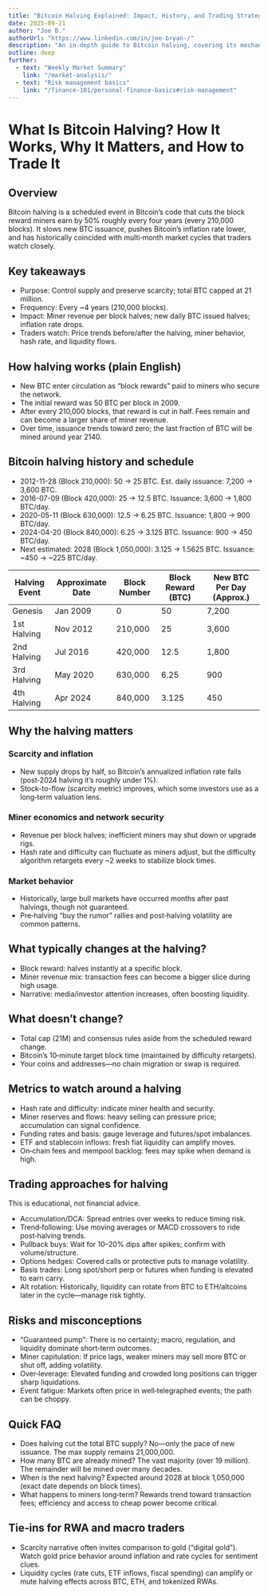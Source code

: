 ```yaml
---
title: "Bitcoin Halving Explained: Impact, History, and Trading Strategies"
date: 2025-09-21
author: "Joe B."
authorUrl: "https://www.linkedin.com/in/joe-bryan-/"
description: "An in-depth guide to Bitcoin halving, covering its mechanics, historical schedule, market impact, key metrics, and practical trading approaches for crypto investors and traders."
outline: deep
further:
  - text: "Weekly Market Summary"
    link: "/market-analysis/"
  - text: "Risk management basics"
    link: "/finance-101/personal-finance-basics#risk-management"
---
```



# What Is Bitcoin Halving? How It Works, Why It Matters, and How to Trade It

## Overview
Bitcoin halving is a scheduled event in Bitcoin’s code that cuts the block reward miners earn by 50% roughly every four years (every 210,000 blocks). It slows new BTC issuance, pushes Bitcoin’s inflation rate lower, and has historically coincided with multi‑month market cycles that traders watch closely.

## Key takeaways
- Purpose: Control supply and preserve scarcity; total BTC capped at 21 million.
- Frequency: Every ~4 years (210,000 blocks).
- Impact: Miner revenue per block halves; new daily BTC issued halves; inflation rate drops.
- Traders watch: Price trends before/after the halving, miner behavior, hash rate, and liquidity flows.

## How halving works (plain English)
- New BTC enter circulation as “block rewards” paid to miners who secure the network.
- The initial reward was 50 BTC per block in 2009.
- After every 210,000 blocks, that reward is cut in half. Fees remain and can become a larger share of miner revenue.
- Over time, issuance trends toward zero; the last fraction of BTC will be mined around year 2140.

## Bitcoin halving history and schedule
- 2012-11-28 (Block 210,000): 50 → 25 BTC. Est. daily issuance: 7,200 → 3,600 BTC.
- 2016-07-09 (Block 420,000): 25 → 12.5 BTC. Issuance: 3,600 → 1,800 BTC/day.
- 2020-05-11 (Block 630,000): 12.5 → 6.25 BTC. Issuance: 1,800 → 900 BTC/day.
- 2024-04-20 (Block 840,000): 6.25 → 3.125 BTC. Issuance: 900 → 450 BTC/day.
- Next estimated: 2028 (Block 1,050,000): 3.125 → 1.5625 BTC. Issuance: ~450 → ~225 BTC/day.

| Halving Event | Approximate Date | Block Number | Block Reward (BTC) | New BTC Per Day (Approx.) |
|---------------|------------------|--------------|--------------------|---------------------------|
| Genesis       | Jan 2009         | 0            | 50                 | 7,200                     |
| 1st Halving   | Nov 2012         | 210,000      | 25                 | 3,600                     |
| 2nd Halving   | Jul 2016         | 420,000      | 12.5               | 1,800                     |
| 3rd Halving   | May 2020         | 630,000      | 6.25               | 900                       |
| 4th Halving   | Apr 2024         | 840,000      | 3.125              | 450                       |


## Why the halving matters

### Scarcity and inflation
- New supply drops by half, so Bitcoin’s annualized inflation rate falls (post‑2024 halving it’s roughly under 1%).
- Stock-to-flow (scarcity metric) improves, which some investors use as a long‑term valuation lens.

### Miner economics and network security
- Revenue per block halves; inefficient miners may shut down or upgrade rigs.
- Hash rate and difficulty can fluctuate as miners adjust, but the difficulty algorithm retargets every ~2 weeks to stabilize block times.

### Market behavior
- Historically, large bull markets have occurred months after past halvings, though not guaranteed.
- Pre‑halving “buy the rumor” rallies and post‑halving volatility are common patterns.

## What typically changes at the halving?
- Block reward: halves instantly at a specific block.
- Miner revenue mix: transaction fees can become a bigger slice during high usage.
- Narrative: media/investor attention increases, often boosting liquidity.

## What doesn’t change?
- Total cap (21M) and consensus rules aside from the scheduled reward change.
- Bitcoin’s 10‑minute target block time (maintained by difficulty retargets).
- Your coins and addresses—no chain migration or swap is required.

## Metrics to watch around a halving
- Hash rate and difficulty: indicate miner health and security.
- Miner reserves and flows: heavy selling can pressure price; accumulation can signal confidence.
- Funding rates and basis: gauge leverage and futures/spot imbalances.
- ETF and stablecoin inflows: fresh fiat liquidity can amplify moves.
- On‑chain fees and mempool backlog: fees may spike when demand is high.

## Trading approaches for halving
This is educational, not financial advice.
- Accumulation/DCA: Spread entries over weeks to reduce timing risk.
- Trend‑following: Use moving averages or MACD crossovers to ride post‑halving trends.
- Pullback buys: Wait for 10–20% dips after spikes; confirm with volume/structure.
- Options hedges: Covered calls or protective puts to manage volatility.
- Basis trades: Long spot/short perp or futures when funding is elevated to earn carry.
- Alt rotation: Historically, liquidity can rotate from BTC to ETH/altcoins later in the cycle—manage risk tightly.

## Risks and misconceptions
- “Guaranteed pump”: There is no certainty; macro, regulation, and liquidity dominate short‑term outcomes.
- Miner capitulation: If price lags, weaker miners may sell more BTC or shut off, adding volatility.
- Over‑leverage: Elevated funding and crowded long positions can trigger sharp liquidations.
- Event fatigue: Markets often price in well‑telegraphed events; the path can be choppy.

## Quick FAQ
- Does halving cut the total BTC supply? No—only the pace of new issuance. The max supply remains 21,000,000.
- How many BTC are already mined? The vast majority (over 19 million). The remainder will be mined over many decades.
- When is the next halving? Expected around 2028 at block 1,050,000 (exact date depends on block times).
- What happens to miners long‑term? Rewards trend toward transaction fees; efficiency and access to cheap power become critical.

## Tie‑ins for RWA and macro traders
- Scarcity narrative often invites comparison to gold (“digital gold”). Watch gold price behavior around inflation and rate cycles for sentiment clues.
- Liquidity cycles (rate cuts, ETF inflows, fiscal spending) can amplify or mute halving effects across BTC, ETH, and tokenized RWAs.
